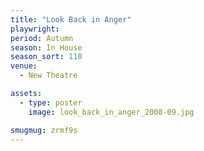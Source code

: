 ```yaml
---
title: "Look Back in Anger"
playwright:
period: Autumn
season: In House
season_sort: 110
venue:
  - New Theatre

assets:
  - type: poster
    image: look_back_in_anger_2008-09.jpg

smugmug: zrmf9s
---
```

